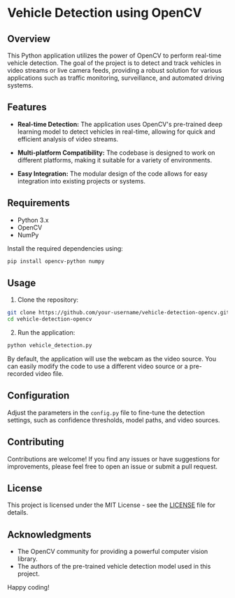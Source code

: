# Vehicle Detection using OpenCV

## Overview

This Python application utilizes the power of OpenCV to perform real-time vehicle detection. The goal of the project is to detect and track vehicles in video streams or live camera feeds, providing a robust solution for various applications such as traffic monitoring, surveillance, and automated driving systems.

## Features

- **Real-time Detection:** The application uses OpenCV's pre-trained deep learning model to detect vehicles in real-time, allowing for quick and efficient analysis of video streams.

- **Multi-platform Compatibility:** The codebase is designed to work on different platforms, making it suitable for a variety of environments.

- **Easy Integration:** The modular design of the code allows for easy integration into existing projects or systems.

## Requirements

- Python 3.x
- OpenCV
- NumPy

Install the required dependencies using:

```bash
pip install opencv-python numpy
```

## Usage

1. Clone the repository:

```bash
git clone https://github.com/your-username/vehicle-detection-opencv.git
cd vehicle-detection-opencv
```

2. Run the application:

```bash
python vehicle_detection.py
```

By default, the application will use the webcam as the video source. You can easily modify the code to use a different video source or a pre-recorded video file.

## Configuration

Adjust the parameters in the `config.py` file to fine-tune the detection settings, such as confidence thresholds, model paths, and video sources.

## Contributing

Contributions are welcome! If you find any issues or have suggestions for improvements, please feel free to open an issue or submit a pull request.

## License

This project is licensed under the MIT License - see the [LICENSE](LICENSE) file for details.

## Acknowledgments

- The OpenCV community for providing a powerful computer vision library.
- The authors of the pre-trained vehicle detection model used in this project.

Happy coding!
